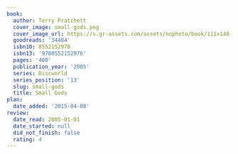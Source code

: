 ```yaml
---
book:
  author: Terry Pratchett
  cover_image: small-gods.png
  cover_image_url: https://s.gr-assets.com/assets/nophoto/book/111x148-bcc042a9c91a29c1d680899eff700a03.png
  goodreads: '34484'
  isbn10: 0552152978
  isbn13: '9780552152976'
  pages: '400'
  publication_year: '2005'
  series: Discworld
  series_position: '13'
  slug: small-gods
  title: Small Gods
plan:
  date_added: '2015-04-08'
review:
  date_read: 2005-01-01
  date_started: null
  did_not_finish: false
  rating: 4
---
```

